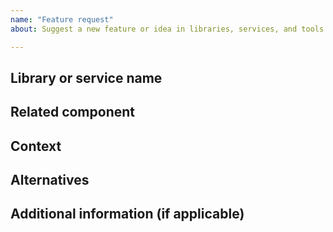 ```yaml
---
name: "Feature request"
about: Suggest a new feature or idea in libraries, services, and tools

---
```


<!--
  Please fill in as much of the template below as you’re able to. If you're unsure whether the issue already exists or how to fill in the template, open an issue anyway. Our team can review and help you to complete the rest.

  Your issue might already exist. If so, add a comment to the existing issue instead of creating a new one. You can find existing issues here:
  - an existing Github issue: https://github.com/hmrc/platui-support/issues
-->

## Library or service name
<!-- PlatUI looks after numerous libraries, services, and tools - please do specify which repository
your bug relates to. -->

## Related component
<!-- Does this feature relate to an existing component? -->

## Context
<!-- What are you trying to do? Is this something you think should behave differently, or something that you currently cannot do? Is this related to an existing issue/bug? -->

## Alternatives
<!-- Are you currently using a workaround / alternative solution instead? -->

## Additional information (if applicable)
<!-- What evidence do you have that this meets the needs of users? It’s useful for us to know of any user research/testing you’ve done with this feature. -->
